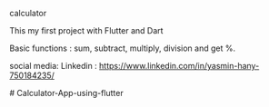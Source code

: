 calculator

This my first project with Flutter and Dart 

 Basic functions :
sum, subtract, multiply, division and get %.

social media:
Linkedin : https://www.linkedin.com/in/yasmin-hany-750184235/

#   C a l c u l a t o r - A p p - u s i n g - f l u t t e r 
 
 

